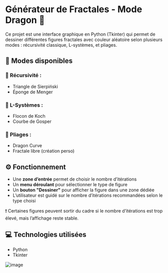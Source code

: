 # Générateur de Fractales - Mode Dragon 🐉  

Ce projet est une interface graphique en Python (Tkinter) qui permet de dessiner différentes figures fractales avec couleur aléatoire selon plusieurs modes : 
récursivité classique, L-systèmes, et pliages.

## 🧠 Modes disponibles  

### 🔁 Récursivité :
- Triangle de Sierpiński
- Éponge de Menger

### 🌿 L-Systèmes :
- Flocon de Koch
- Courbe de Gosper

### 🐉 Pliages :
- Dragon Curve
- Fractale libre (création perso)

## ⚙️ Fonctionnement

- Une **zone d’entrée** permet de choisir le nombre d’itérations  
- Un **menu déroulant** pour sélectionner le type de figure  
- Un **bouton "Dessiner"** pour afficher la figure dans une zone dédiée  
- L’utilisateur est guidé sur le nombre d’itérations recommandées selon le type choisi

❗ Certaines figures peuvent sortir du cadre si le nombre d’itérations est trop élevé, mais l’affichage reste stable.

## 💻 Technologies utilisées

- Python
- Tkinter

![image](https://github.com/user-attachments/assets/f3a0f0e2-a6f6-45cd-8888-43486dd0e6af)



